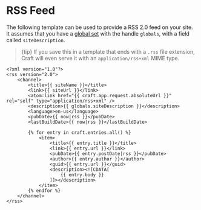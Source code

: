 # RSS Feed

The following template can be used to provide a RSS 2.0 feed on your site. It assumes that you have a [global set](../../globals.md) with the handle `globals`, with a field called `siteDescription`.

> {tip} If you save this in a template that ends with a `.rss` file extension, Craft will even serve it with an `application/rss+xml` MIME type.

```twig
<?xml version="1.0"?>
<rss version="2.0">
    <channel>
        <title>{{ siteName }}</title>
        <link>{{ siteUrl }}</link>
        <atom:link href="{{ craft.app.request.absoluteUrl }}" rel="self" type="application/rss+xml" />
        <description>{{ globals.siteDescription }}</description>
        <language>en-us</language>
        <pubDate>{{ now|rss }}</pubDate>
        <lastBuildDate>{{ now|rss }}</lastBuildDate>

        {% for entry in craft.entries.all() %}
            <item>
                <title>{{ entry.title }}</title>
                <link>{{ entry.url }}</link>
                <pubDate>{{ entry.postDate|rss }}</pubDate>
                <author>{{ entry.author }}</author>
                <guid>{{ entry.url }}</guid>
                <description><![CDATA[
                    {{ entry.body }}
                ]]></description>
            </item>
        {% endfor %}
    </channel>
</rss>
```

